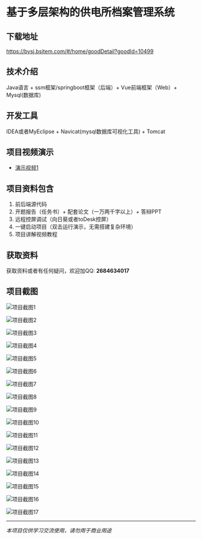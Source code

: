 # 基于多层架构的供电所档案管理系统

## 下载地址
https://bysj.bsitem.com/#/home/goodDetail?goodId=10499

## 技术介绍
Java语言 + ssm框架/springboot框架（后端）+ Vue前端框架（Web）+ Mysql(数据库)

## 开发工具
IDEA或者MyEclipse + Navicat(mysql数据库可视化工具) + Tomcat

## 项目视频演示
- [演示视频1](https://graduation-images.oss-cn-beijing.aliyuncs.com/videos/828%E5%A5%97ssm%E5%BD%95%E5%83%8F/10499_ssm343%E5%9F%BA%E4%BA%8E%E5%A4%9A%E5%B1%82%E6%9E%B6%E6%9E%84%E7%9A%84%E4%BE%9B%E7%94%B5%E6%89%80%E6%A1%A3%E6%A1%88%E7%AE%A1%E7%90%86%E7%B3%BB%E7%BB%9F%E5%BD%95%E5%83%8F.mp4)

## 项目资料包含
1. 前后端源代码
2. 开题报告（任务书）+ 配套论文（一万两千字以上）+ 答辩PPT
3. 远程控屏调试（向日葵或者toDesk控屏）
4. 一键启动项目（双击运行演示，无需搭建复杂环境）
5. 项目讲解视频教程

## 获取资料
获取资料或者有任何疑问，欢迎加QQ: **2684634017**

## 项目截图
![项目截图1](https://graduation-images.oss-cn-beijing.aliyuncs.com/图片/10499/毕设论坛项目主图.jpg)

![项目截图2](https://graduation-images.oss-cn-beijing.aliyuncs.com/图片/10499/1.png)

![项目截图3](https://graduation-images.oss-cn-beijing.aliyuncs.com/图片/10499/2.png)

![项目截图4](https://graduation-images.oss-cn-beijing.aliyuncs.com/图片/10499/3.png)

![项目截图5](https://graduation-images.oss-cn-beijing.aliyuncs.com/图片/10499/4.png)

![项目截图6](https://graduation-images.oss-cn-beijing.aliyuncs.com/图片/10499/5.png)

![项目截图7](https://graduation-images.oss-cn-beijing.aliyuncs.com/图片/10499/6.png)

![项目截图8](https://graduation-images.oss-cn-beijing.aliyuncs.com/图片/10499/7.png)

![项目截图9](https://graduation-images.oss-cn-beijing.aliyuncs.com/图片/10499/8.png)

![项目截图10](https://graduation-images.oss-cn-beijing.aliyuncs.com/图片/10499/9.png)

![项目截图11](https://graduation-images.oss-cn-beijing.aliyuncs.com/图片/10499/10.png)

![项目截图12](https://graduation-images.oss-cn-beijing.aliyuncs.com/图片/10499/11.png)

![项目截图13](https://graduation-images.oss-cn-beijing.aliyuncs.com/图片/10499/12.png)

![项目截图14](https://graduation-images.oss-cn-beijing.aliyuncs.com/图片/10499/13.png)

![项目截图15](https://graduation-images.oss-cn-beijing.aliyuncs.com/图片/10499/14.png)

![项目截图16](https://graduation-images.oss-cn-beijing.aliyuncs.com/图片/10499/15.png)

![项目截图17](https://graduation-images.oss-cn-beijing.aliyuncs.com/图片/10499/16.png)

---
*本项目仅供学习交流使用，请勿用于商业用途*

